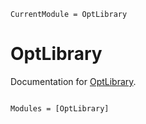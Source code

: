 ```@meta
CurrentModule = OptLibrary
```

# OptLibrary

Documentation for [OptLibrary](https://github.com/Song921012/OptLibrary.jl).

```@index
```

```@autodocs
Modules = [OptLibrary]
```
